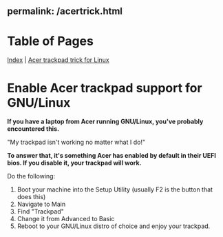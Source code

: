 

permalink: /acertrick.html
---
# Table of Pages
[Index](../) | [Acer trackpad trick for Linux](acertrick.md)
# Enable Acer trackpad support for GNU/Linux
**If you have a laptop from Acer running GNU/Linux, you've probably encountered this.**

"My trackpad isn't working no matter what I do!"

**To answer that, it's something Acer has enabled by default in their UEFI bios. If you disable it, your trackpad will work.**

Do the following:
  
  1. Boot your machine into the Setup Utility (usually F2 is the button that does this)
  2. Navigate to Main
  3. Find "Trackpad"
  4. Change it from Advanced to Basic
  5. Reboot to your GNU/Linux distro of choice and enjoy your trackpad.
  
